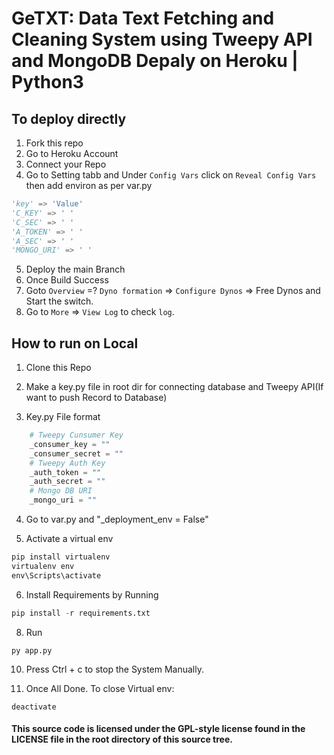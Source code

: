 #   GeTXT: Data Text Fetching and Cleaning System using Tweepy API and MongoDB Depaly on Heroku | Python3



## To deploy directly
1. Fork this repo
2. Go to Heroku Account 
3. Connect your Repo
4. Go to Setting tabb and Under `Config Vars` click on `Reveal Config Vars` then add environ as per var.py
```python
'key' => 'Value'
'C_KEY' => ' ' 
'C_SEC' => ' '
'A_TOKEN' => ' '
'A_SEC' => ' '
'MONGO_URI' => ' '
```
5. Deploy the main Branch
6. Once Build Success
7. Goto `Overview` =? `Dyno formation` => `Configure Dynos` => Free Dynos and Start the switch.
8. Go to `More` => `View Log` to check `log`.



## How to run on Local

1. Clone this Repo
2. Make a key.py file in root dir for connecting database and Tweepy API(If want to push Record to Database)

3. Key.py File format

```python
    # Tweepy Cunsumer Key
    _consumer_key = ""
    _consumer_secret = ""
    # Tweepy Auth Key
    _auth_token = ""
    _auth_secret = ""
    # Mongo DB URI
    _mongo_uri = ""
```
4. Go to var.py and "_deployment_env = False"

5. Activate a virtual env
```python
pip install virtualenv
virtualenv env
env\Scripts\activate
```

6. Install Requirements by Running
```python
pip install -r requirements.txt
```

8. Run 
```pyhton
py app.py
```

10. Press Ctrl + c to stop the System Manually.

11. Once All Done. To close Virtual env:
```
deactivate
```


#### This source code is licensed under the GPL-style license found in the LICENSE file in the root directory of this source tree. 